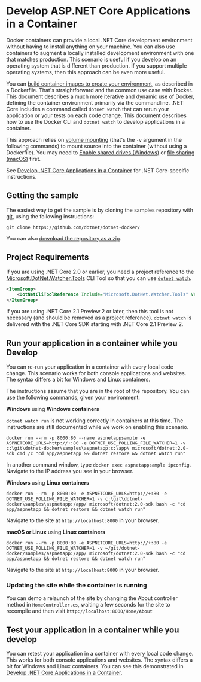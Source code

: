 # Develop ASP.NET Core Applications in a Container

Docker containers can provide a local .NET Core development environment without having to install anything on your machine. You can also use containers to augment a locally installed development environment with one that matches production. This scenario is useful if you develop on an operating system that is different than production. If you support multiple operating systems, then this approach can be even more useful.

You can [build container images to create your environment](README.md), as described in a Dockerfile. That's straightforward and the common use case with Docker. This document describes a much more iterative and dynamic use of Docker, defining the container environment primarily via the commandline. .NET Core includes a command called `dotnet watch` that can rerun your application or your tests on each code change. This document describes how to use the Docker CLI and `dotnet watch` to develop applications in a container.

This approach relies on [volume mounting](https://docs.docker.com/engine/admin/volumes/volumes/) (that's the `-v` argument in the following commands) to mount source into the container (without using a Dockerfile). You may need to [Enable shared drives (Windows)](https://docs.docker.com/docker-for-windows/#shared-drives) or [file sharing (macOS)](https://docs.docker.com/docker-for-mac/#file-sharing) first.

See [Develop .NET Core Applications in a Container](../dotnetapp/aspnet-docker-dev-in-container.md) for .NET Core-specific instructions.

## Getting the sample

The easiest way to get the sample is by cloning the samples repository with [git](https://git-scm.com/downloads), using the following instructions:

```console
git clone https://github.com/dotnet/dotnet-docker/
```

You can also [download the repository as a zip](https://github.com/dotnet/dotnet-docker/archive/master.zip).

## Project Requirements

If you are using .NET Core 2.0 or earlier, you need a project reference to the  [Microsoft.DotNet.Watcher.Tools](https://www.nuget.org/packages/Microsoft.DotNet.Watcher.Tools/) CLI Tool so that you can use [`dotnet watch`](https://docs.microsoft.com/aspnet/core/tutorials/dotnet-watch).

```xml
<ItemGroup>
    <DotNetCliToolReference Include="Microsoft.DotNet.Watcher.Tools" Version="2.0.0" />
</ItemGroup>
```

If you are using .NET Core 2.1 Preview 2 or later, then this tool is not necessary (and should be removed as a project reference). `dotnet watch` is delivered with the .NET Core SDK starting with .NET Core 2.1 Preview 2.

## Run your application in a container while you Develop

You can re-run your application in a container with every local code change. This scenario works for both console applications and websites. The syntax differs a bit for Windows and Linux containers.

The instructions assume that you are in the root of the repository. You can use the following commands, given your environment:

**Windows** using **Windows containers**

`dotnet watch run` is not working correctly in containers at this time. The instructions are still documented while we work on enabling this scenario.

```console
docker run --rm -p 8000:80 --name aspnetappsample -e ASPNETCORE_URLS=http://+:80 -e DOTNET_USE_POLLING_FILE_WATCHER=1 -v c:\git\dotnet-docker\samples\aspnetapp:c:\app\ microsoft/dotnet:2.0-sdk cmd /c "cd app/aspnetapp && dotnet restore && dotnet watch run"
```

In another command window, type `docker exec aspnetappsample ipconfig`. Navigate to the IP address you see in your browser.

**Windows** using **Linux containers**

```console
docker run --rm -p 8000:80 -e ASPNETCORE_URLS=http://+:80 -e DOTNET_USE_POLLING_FILE_WATCHER=1 -v c:\git\dotnet-docker\samples\aspnetapp:/app/ microsoft/dotnet:2.0-sdk bash -c "cd app/aspnetapp && dotnet restore && dotnet watch run"
```

Navigate to the site at `http://localhost:8000` in your browser.

**macOS or Linux** using **Linux containers**

```console
docker run --rm -p 8000:80 -e ASPNETCORE_URLS=http://+:80 -e DOTNET_USE_POLLING_FILE_WATCHER=1 -v ~/git/dotnet-docker/samples/aspnetapp:/app/ microsoft/dotnet:2.0-sdk bash -c "cd app/aspnetapp && dotnet restore && dotnet watch run"
```

Navigate to the site at `http://localhost:8000` in your browser.

### Updating the site while the container is running

You can demo a relaunch of the site by changing the About controller method in `HomeController.cs`, waiting a few seconds for the site to recompile and then visit `http://localhost:8000/Home/About`

## Test your application in a container while you develop

You can retest your application in a container with every local code change. This works for both console applications and websites. The syntax differs a bit for Windows and Linux containers. You can see this demonstrated in [Develop .NET Core Applications in a Container](../dotnetapp/dotnet-docker-dev-in-container.md).
